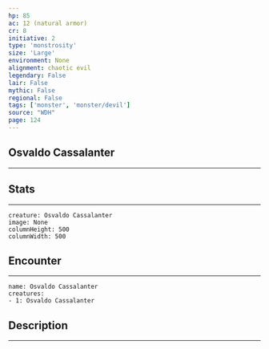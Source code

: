 ```yaml
---
hp: 85
ac: 12 (natural armor)
cr: 8
initiative: 2
type: 'monstrosity'    
size: 'Large'
environment: None
alignment: chaotic evil
legendary: False
lair: False
mythic: False
regional: False
tags: ['monster', 'monster/devil']
source: "WDH"
page: 124
---
```


## Osvaldo Cassalanter
---



## Stats
---

```statblock
creature: Osvaldo Cassalanter
image: None
columnHeight: 500
columnWidth: 500
```

## Encounter
---

```encounter-table
name: Osvaldo Cassalanter
creatures:
- 1: Osvaldo Cassalanter
```

## Description
---




